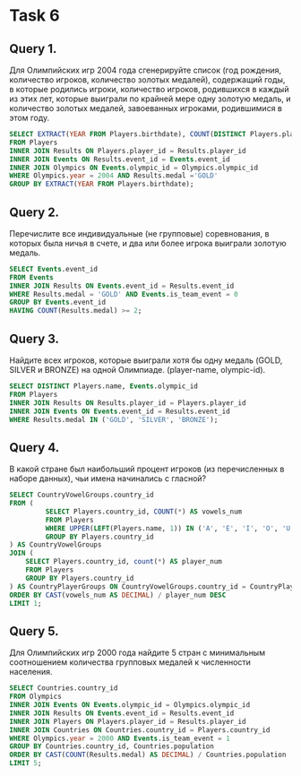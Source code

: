 # Task 6
## Query 1.
Для Олимпийских игр 2004 года сгенерируйте список (год рождения, количество игроков, количество золотых медалей), содержащий годы, в которые родились игроки, количество игроков, родившихся в каждый из этих лет, которые выиграли по крайней мере одну золотую медаль, и количество золотых медалей, завоеванных игроками, родившимися в этом году.
```sql
SELECT EXTRACT(YEAR FROM Players.birthdate), COUNT(DISTINCT Players.player_id), COUNT(Results.medal)
FROM Players
INNER JOIN Results ON Players.player_id = Results.player_id
INNER JOIN Events ON Results.event_id = Events.event_id
INNER JOIN Olympics ON Events.olympic_id = Olympics.olympic_id
WHERE Olympics.year = 2004 AND Results.medal ='GOLD'
GROUP BY EXTRACT(YEAR FROM Players.birthdate);
```
## Query 2.
Перечислите все индивидуальные (не групповые) соревнования, в которых была ничья в счете, и два или более игрока выиграли золотую медаль.
```sql
SELECT Events.event_id
FROM Events
INNER JOIN Results ON Events.event_id = Results.event_id
WHERE Results.medal = 'GOLD' AND Events.is_team_event = 0
GROUP BY Events.event_id
HAVING COUNT(Results.medal) >= 2;
```
## Query 3.
Найдите всех игроков, которые выиграли хотя бы одну медаль (GOLD, SILVER и BRONZE) на одной Олимпиаде. (player-name, olympic-id).
```sql
SELECT DISTINCT Players.name, Events.olympic_id
FROM Players
INNER JOIN Results ON Results.player_id = Players.player_id
INNER JOIN Events ON Events.event_id = Results.event_id
WHERE Results.medal IN ('GOLD', 'SILVER', 'BRONZE');
```
## Query 4.
В какой стране был наибольший процент игроков (из перечисленных в наборе данных), чьи имена начинались с гласной?
```sql
SELECT CountryVowelGroups.country_id
FROM (
         SELECT Players.country_id, COUNT(*) AS vowels_num
         FROM Players
         WHERE UPPER(LEFT(Players.name, 1)) IN ('A', 'E', 'I', 'O', 'U')
         GROUP BY Players.country_id
) AS CountryVowelGroups
JOIN (
    SELECT Players.country_id, count(*) AS player_num
    FROM Players
    GROUP BY Players.country_id
) AS CountryPlayerGroups ON CountryVowelGroups.country_id = CountryPlayerGroups.country_id
ORDER BY CAST(vowels_num AS DECIMAL) / player_num DESC
LIMIT 1;
```
## Query 5.
Для Олимпийских игр 2000 года найдите 5 стран с минимальным соотношением количества групповых медалей к численности населения.
```sql
SELECT Countries.country_id
FROM Olympics
INNER JOIN Events ON Events.olympic_id = Olympics.olympic_id
INNER JOIN Results ON Events.event_id = Results.event_id
INNER JOIN Players ON Players.player_id = Results.player_id
INNER JOIN Countries ON Countries.country_id = Players.country_id
WHERE Olympics.year = 2000 AND Events.is_team_event = 1
GROUP BY Countries.country_id, Countries.population
ORDER BY CAST(COUNT(Results.medal) AS DECIMAL) / Countries.population
LIMIT 5;
```
